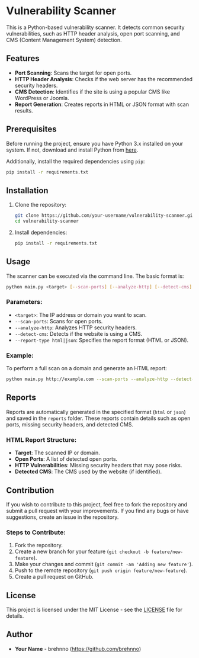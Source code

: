 # Vulnerability Scanner

This is a Python-based vulnerability scanner. It detects common security vulnerabilities, such as HTTP header analysis, open port scanning, and CMS (Content Management System) detection.

## Features

- **Port Scanning**: Scans the target for open ports.
- **HTTP Header Analysis**: Checks if the web server has the recommended security headers.
- **CMS Detection**: Identifies if the site is using a popular CMS like WordPress or Joomla.
- **Report Generation**: Creates reports in HTML or JSON format with scan results.

## Prerequisites

Before running the project, ensure you have Python 3.x installed on your system. If not, download and install Python from [here](https://www.python.org/downloads/).

Additionally, install the required dependencies using `pip`:

```bash
pip install -r requirements.txt
```

## Installation

1. Clone the repository:
   ```bash
   git clone https://github.com/your-username/vulnerability-scanner.git
   cd vulnerability-scanner
   ```

2. Install dependencies:
   ```bash
   pip install -r requirements.txt
   ```

## Usage

The scanner can be executed via the command line. The basic format is:

```bash
python main.py <target> [--scan-ports] [--analyze-http] [--detect-cms] [--report-type html|json]
```

### Parameters:

- `<target>`: The IP address or domain you want to scan.
- `--scan-ports`: Scans for open ports.
- `--analyze-http`: Analyzes HTTP security headers.
- `--detect-cms`: Detects if the website is using a CMS.
- `--report-type html|json`: Specifies the report format (HTML or JSON).

### Example:

To perform a full scan on a domain and generate an HTML report:

```bash
python main.py http://example.com --scan-ports --analyze-http --detect-cms --report-type html
```

## Reports

Reports are automatically generated in the specified format (`html` or `json`) and saved in the `reports` folder. These reports contain details such as open ports, missing security headers, and detected CMS.

### HTML Report Structure:
- **Target**: The scanned IP or domain.
- **Open Ports**: A list of detected open ports.
- **HTTP Vulnerabilities**: Missing security headers that may pose risks.
- **Detected CMS**: The CMS used by the website (if identified).

## Contribution

If you wish to contribute to this project, feel free to fork the repository and submit a pull request with your improvements. If you find any bugs or have suggestions, create an issue in the repository.

### Steps to Contribute:

1. Fork the repository.
2. Create a new branch for your feature (`git checkout -b feature/new-feature`).
3. Make your changes and commit (`git commit -am 'Adding new feature'`).
4. Push to the remote repository (`git push origin feature/new-feature`).
5. Create a pull request on GitHub.

## License

This project is licensed under the MIT License - see the [LICENSE](LICENSE) file for details.

## Author

- **Your Name** - brehnno (https://github.com/brehnno)
